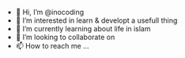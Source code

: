 - 👋 Hi, I’m @inocoding
- 👀 I’m interested in learn & developt a usefull thing
- 🌱 I’m currently learning about life in islam
- 💞️ I’m looking to collaborate on 
- 📫 How to reach me ...

<!---
inocoding/inocoding is a ✨ special ✨ repository because its `README.md` (this file) appears on your GitHub profile.
You can click the Preview link to take a look at your changes.
--->
